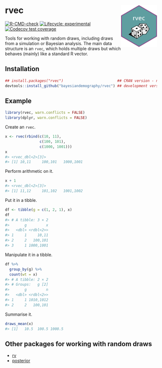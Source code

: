 
<!-- README.md is generated from README.Rmd. Please edit that file -->

# rvec <a href="https://github.com/bayesiandemography/rvec"><img src="data-raw/sticker.png" align="right" height="138" /></a>

<!-- badges: start -->

[![R-CMD-check](https://github.com/bayesiandemography/rvec/actions/workflows/R-CMD-check.yaml/badge.svg)](https://github.com/bayesiandemography/rvec/actions/workflows/R-CMD-check.yaml)
[![Lifecycle:
experimental](https://img.shields.io/badge/lifecycle-experimental-orange.svg)](https://lifecycle.r-lib.org/articles/stages.html#experimental)
[![Codecov test
coverage](https://codecov.io/gh/bayesiandemography/rvec/branch/main/graph/badge.svg)](https://app.codecov.io/gh/bayesiandemography/rvec?branch=main)
<!-- badges: end -->

Tools for working with random draws, including draws from a simulation
or Bayesian analysis. The main data structure is an `rvec`, which holds
multiple draws but which behaves (mainly) like a standard R vector.

## Installation

``` r
## install.packages("rvec")                         ## CRAN version - not ready yet
devtools::install_github("bayesiandemography/rvec") ## development version
```

## Example

``` r
library(rvec, warn.conflicts = FALSE)
library(dplyr, warn.conflicts = FALSE)
```

Create an `rvec`.

``` r
x <- rvec(rbind(c(10, 11),
                c(100, 101),
                c(1000, 1001)))
x
#> <rvec_dbl<2>[3]>
#> [1] 10,11     100,101   1000,1001
```

Perform arithmetic on it.

``` r
x + 1
#> <rvec_dbl<2>[3]>
#> [1] 11,12     101,102   1001,1002
```

Put it in a tibble.

``` r
df <- tibble(g = c(1, 2, 1), x)
df
#> # A tibble: 3 × 2
#>       g         x
#>   <dbl> <rdbl<2>>
#> 1     1     10,11
#> 2     2   100,101
#> 3     1 1000,1001
```

Manipulate it in a tibble.

``` r
df %>%
  group_by(g) %>%
  count(wt = x)
#> # A tibble: 2 × 2
#> # Groups:   g [2]
#>       g         n
#>   <dbl> <rdbl<2>>
#> 1     1 1010,1012
#> 2     2   100,101
```

Summarise it.

``` r
draws_mean(x)
#> [1]   10.5  100.5 1000.5
```

## Other packages for working with random draws

-   [rv](https://CRAN.R-project.org/package=rv)
-   [posterior](https://CRAN.R-project.org/package=posterior)
